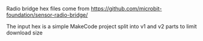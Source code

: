 Radio bridge hex files come from https://github.com/microbit-foundation/sensor-radio-bridge/

The input hex is a simple MakeCode project split into v1 and v2 parts to limit download size
